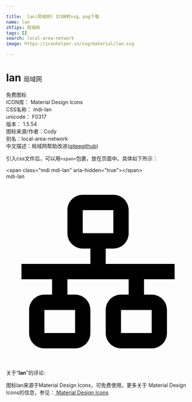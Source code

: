 ```yaml
---

title:  lan(局域网) ICON转svg、png下载
name: lan
zhTips: 局域网
tags: []
search: local-area-network
image: https://iconhelper.cn/svg/material/lan.svg

---
```


# lan  <small style="font-size: 60%;font-weight: 100">局域网</small>


<div class="detail-page">
<p>
<span><span class="badge-success badge">免费图标</span> </span>
<br/>
<span>
ICON库：
<span class="badge-secondary badge">Material Design Icons</span> 
</span>
<br/>
<span>
CSS名称：
<span class="badge-secondary badge">mdi-lan</span> 
</span>
<br/>
<span>
unicode：
<span class="badge-secondary badge">F0317</span> 
<copy-btn content='F0317' btn-title=""></copy-btn>
<copy-btn :content='String.fromCodePoint(parseInt("F0317", 16))' btn-title="复制U"></copy-btn>
</span>
<br/>
<span>
版本：
<span class="badge-secondary badge">1.5.54</span> 
</span>
<br/>
<span>图标来源/作者：<span class="badge-light badge">Cody</span></span> 
<br/>
<span>别名：<span class="badge-light badge">local-area-network</span></span><br/><span class="zh-detail">中文描述：<span class="badge-primary badge">局域网</span><span class="help-link"><span>帮助改进</span>(<a href="https://gitee.com/liuwave/icon-helper/edit/master/json/material/lan.json" target="_blank" rel="noopener noreferrer">gitee</a><a href="https://github.com/liuwave/icon-helper/edit/master/json/material/lan.json" target="_blank" rel="noopener noreferrer">github</a></span>)</span><br/>
</p>
</div>
<div class="alert alert-dark">
  <i class="mdi mdi-lan mdi-48px"></i>
  <i class="mdi mdi-lan mdi-36px"></i>
  <i class="mdi mdi-lan mdi-24px"></i>
  <i class="mdi mdi-lan mdi-18px"></i>
</div>
<div>
  <p>引入css文件后，可以用<code>&lt;span&gt;</code>包裹，放在页面中。具体如下所示：    
  </p>
  <div class="alert alert-primary" style="font-size: 14px">
    &lt;span class="mdi mdi-lan" aria-hidden="true"&gt;&lt;/span&gt;
    <copy-btn content='<span class="mdi mdi-lan" aria-hidden="true"></span>'></copy-btn>
  </div>
  <div class="alert alert-secondary">
    <i class="mdi mdi-lan"
    style="font-size: 24px"
    aria-hidden="true"></i> mdi-lan
    <copy-btn content="mdi-lan" btn-title="复制图标名称"></copy-btn>
  </div>
</div>
<div id="svg" class="svg-wrap">
<svg xmlns="http://www.w3.org/2000/svg" viewBox="0 0 24 24"><path d="M10,2C8.89,2 8,2.89 8,4V7C8,8.11 8.89,9 10,9H11V11H2V13H6V15H5C3.89,15 3,15.89 3,17V20C3,21.11 3.89,22 5,22H9C10.11,22 11,21.11 11,20V17C11,15.89 10.11,15 9,15H8V13H16V15H15C13.89,15 13,15.89 13,17V20C13,21.11 13.89,22 15,22H19C20.11,22 21,21.11 21,20V17C21,15.89 20.11,15 19,15H18V13H22V11H13V9H14C15.11,9 16,8.11 16,7V4C16,2.89 15.11,2 14,2H10M10,4H14V7H10V4M5,17H9V20H5V17M15,17H19V20H15V17Z" /></svg>
</div>
<detail full-name='mdi-lan'></detail>
<div class="icon-detail__container">
<p>关于“<b>lan</b>”的评论:</p>
</div>
<Vssue title="关于“lan”的评论" />    
<div><p>图标lan来源于Material Design Icons，可免费使用，更多关于 Material Design Icons的信息，参见：<a target="_blank" href="https://iconhelper.cn/material.html"> Material Design Icons</a>
</p></div>

